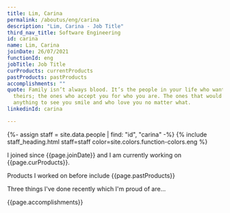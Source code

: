 ```yaml
---
title: Lim, Carina
permalink: /aboutus/eng/carina
description: "Lim, Carina - Job Title"
third_nav_title: Software Engineering
id: carina
name: Lim, Carina
joinDate: 26/07/2021
functionId: eng
jobTitle: Job Title
curProducts: currentProducts
pastProducts: pastProducts
accomplishments: ""
quote: Family isn’t always blood. It’s the people in your life who want you in
  theirs; the ones who accept you for who you are. The ones that would do
  anything to see you smile and who love you no matter what.
linkedinId: carina

---
```


{%- assign staff = site.data.people | find: "id", "carina" -%}
{% include staff_heading.html staff=staff color=site.colors.function-colors.eng %}

<p>I joined since {{page.joinDate}} and I am currently working on {{page.curProducts}}.</p>

<p>Products I worked on before include {{page.pastProducts}}</p>

<p>Three things I've done recently which I'm proud of are...</p>
{{page.accomplishments}}
